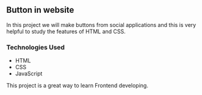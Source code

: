 ## Button in website

In this project we will make buttons from social applications and this is very helpful to study the features of HTML and CSS.


### Technologies Used
- HTML
- CSS
- JavaScript


This project is a great way to learn Frontend developing.

